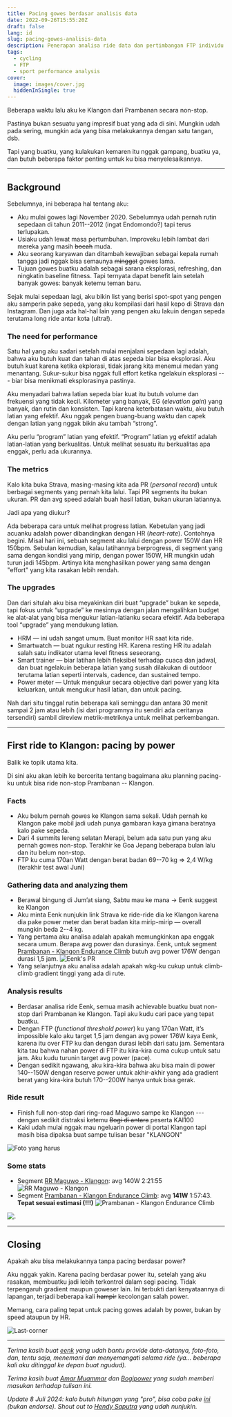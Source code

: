 ```yaml
---
title: Pacing gowes berdasar analisis data
date: 2022-09-26T15:55:20Z
draft: false
lang: id
slug: pacing-gowes-analisis-data
description: Penerapan analisa ride data dan pertimbangan FTP individu untuk pacing sebuah ride secara tepat.
tags:
  - cycling
  - FTP
  - sport performance analysis
cover:
  image: images/cover.jpg
  hiddenInSingle: true
---
```


Beberapa waktu lalu aku ke Klangon dari Prambanan secara non-stop.

Pastinya bukan sesuatu yang impresif buat yang ada di sini. Mungkin udah pada sering, mungkin ada yang bisa melakukannya dengan satu tangan, dsb.

Tapi yang buatku, yang kulakukan kemaren itu nggak gampang, buatku ya, dan butuh beberapa faktor penting untuk ku bisa menyelesaikannya.

---

## Background

Sebelumnya, ini beberapa hal tentang aku:

- Aku mulai gowes lagi November 2020. Sebelumnya udah pernah rutin sepedaan di tahun 2011--2012 (ingat Endomondo?) tapi terus terlupakan.
- Usiaku udah lewat masa pertumbuhan. Improveku lebih lambat dari mereka yang masih ~~bocah~~ muda.
- Aku seorang karyawan dan ditambah kewajiban sebagai kepala rumah tangga jadi nggak bisa semaunya ~~minggat~~ gowes lama.
- Tujuan gowes buatku adalah sebagai sarana eksplorasi, refreshing, dan ningkatin baseline fitness. Tapi ternyata dapat benefit lain setelah banyak gowes: banyak ketemu teman baru.

Sejak mulai sepedaan lagi, aku bikin list yang berisi spot-spot yang pengen aku samperin pake sepeda, yang aku kompilasi dari hasil kepo di Strava dan Instagram. Dan juga ada hal-hal lain yang pengen aku lakuin dengan sepeda terutama long ride antar kota (ultra!).

### The need for performance

Satu hal yang aku sadari setelah mulai menjalani sepedaan lagi adalah, bahwa aku butuh kuat dan tahan di atas sepeda biar bisa eksplorasi. Aku butuh kuat karena ketika ekplorasi, tidak jarang kita menemui medan yang menantang. Sukur-sukur bisa nggak full effort ketika ngelakuin eksplorasi --- biar bisa menikmati eksplorasinya pastinya.

Aku menyadari bahwa latian sepeda biar kuat itu butuh volume dan frekuensi yang tidak kecil. Kilometer yang banyak, EG (_elevation gain_) yang banyak, dan rutin dan konsisten. Tapi karena keterbatasan waktu, aku butuh latian yang efektif. Aku nggak pengen buang-buang waktu dan capek dengan latian yang nggak bikin aku tambah “strong”.

Aku perlu “program” latian yang efektif. “Program” latian yg efektif adalah latian-latian yang berkualitas. Untuk melihat sesuatu itu berkualitas apa enggak, perlu ada ukurannya.

### The metrics

Kalo kita buka Strava, masing-masing kita ada PR (_personal record_) untuk berbagai segments yang pernah kita lalui. Tapi PR segments itu bukan ukuran. PR dan avg speed adalah buah hasil latian, bukan ukuran latiannya.

Jadi apa yang diukur?

Ada beberapa cara untuk melihat progress latian. Kebetulan yang jadi acuanku adalah power dibandingkan dengan HR (_heart-rate_). Contohnya begini. Misal hari ini, sebuah segment aku lalui dengan power 150W dan HR 150bpm. Sebulan kemudian, kalau latihannya berprogress, di segment yang sama dengan kondisi yang mirip, dengan power 150W, HR mungkin udah turun jadi 145bpm. Artinya kita menghasilkan power yang sama dengan "effort" yang kita rasakan lebih rendah.

### The upgrades

Dan dari situlah aku bisa meyakinkan diri buat “upgrade” bukan ke sepeda, tapi fokus untuk “upgrade” ke mesinnya dengan jalan mengalihkan budget ke alat-alat yang bisa mengukur latian-latianku secara efektif. Ada beberapa tool “upgrade” yang mendukung latian.

- HRM — ini udah sangat umum. Buat monitor HR saat kita ride.
- Smartwatch — buat ngukur resting HR. Karena resting HR itu adalah salah satu indikator utama level fitness seseorang.
- Smart trainer — biar latihan lebih fleksibel terhadap cuaca dan jadwal, dan buat ngelakuin beberapa latian yang susah dilakukan di outdoor terutama latian seperti intervals, cadence, dan sustained tempo.
- Power meter — Untuk mengukur secara objective dari power yang kita keluarkan, untuk mengukur hasil latian, dan untuk pacing.

Nah dari situ tinggal rutin beberapa kali seminggu dan antara 30 menit sampai 2 jam atau lebih (isi dari programnya itu sendiri ada ceritanya tersendiri) sambil direview metrik-metriknya untuk melihat perkembangan.

---

## First ride to Klangon: pacing by power

Balik ke topik utama kita.

Di sini aku akan lebih ke bercerita tentang bagaimana aku planning pacing-ku untuk bisa ride non-stop Prambanan -- Klangon. 

### Facts

- Aku belum pernah gowes ke Klangon sama sekali. Udah pernah ke Klangon pake mobil jadi udah punya gambaran kaya gimana beratnya kalo pake sepeda.
- Dari 4 summits lereng selatan Merapi, belum ada satu pun yang aku pernah gowes non-stop. Terakhir ke Goa Jepang beberapa bulan lalu dan itu belum non-stop.
- FTP ku cuma 170an Watt dengan berat badan 69--70 kg ⇒ 2,4 W/kg (terakhir test awal Juni)

### Gathering data and analyzing them

- Berawal bingung di Jum’at siang, Sabtu mau ke mana → Eenk suggest ke Klangon
- Aku minta Eenk nunjukin link Strava ke ride-ride dia ke Klangon karena dia pake power meter dan berat badan kita mirip-mirip — overall mungkin beda 2--4 kg.
- Yang pertama aku analisa adalah apakah memungkinkan apa enggak secara umum. Berapa avg power dan durasinya. Eenk, untuk segment [Prambanan - Klangon Endurance Climb](https://www.strava.com/segments/19729302) butuh avg power 176W dengan durasi 1,5 jam.
  ![Eenk's PR](images/eenks-pr.jpg#center)
- Yang selanjutnya aku analisa adalah apakah wkg-ku cukup untuk climb-climb gradient tinggi yang ada di rute.

### Analysis results

- Berdasar analisa ride Eenk, semua masih achievable buatku buat non-stop dari Prambanan ke Klangon. Tapi aku kudu cari pace yang tepat buatku.
- Dengan FTP (_functional threshold power_) ku yang 170an Watt, it’s impossible kalo aku target 1,5 jam dengan avg power 176W kaya Eenk, karena itu over FTP ku dan dengan durasi lebih dari satu jam. Sementara kita tau bahwa nahan power di FTP itu kira-kira cuma cukup untuk satu jam. Aku kudu turunin target avg power (pace).
- Dengan sedikit ngawang, aku kira-kira bahwa aku bisa main di power 140--150W dengan reserve power untuk akhir-akhir yang ada gradient berat yang kira-kira butuh 170--200W hanya untuk bisa gerak.

### Ride result

- Finish full non-stop dari ring-road Maguwo sampe ke Klangon --- dengan sedikit distraksi ketemu ~~Bogi di antara~~ peserta KAI100
- Kaki udah mulai nggak mau ngeluarin power di portal Klangon tapi masih bisa dipaksa buat sampe tulisan besar "KLANGON"

![Foto yang harus](images/finish.jpg#center "Merapi sedang malu. Menutupi dirinya dengan awan.")

### Some stats

- Segment [RR Maguwo - Klangon](https://www.strava.com/segments/32908149): avg 140W 2:21:55
  ![RR Maguwo - Klangon](images/rr_maguwo-klangon.png#center)
- Segment [Prambanan - Klangon Endurance Climb](https://www.strava.com/segments/19729302): avg **141W** 1:57:43. **Tepat sesuai estimasi (!!!)**
  ![Prambanan - Klangon Endurance Climb](images/prambanan-klangon.png#center)

![.](images/so_good.jpg#center)

---

## Closing

Apakah aku bisa melakukannya tanpa pacing berdasar power?

Aku nggak yakin. Karena pacing berdasar power itu, setelah yang aku rasakan, membuatku jadi lebih terkontrol dalam segi pacing. Tidak terpengaruh gradient maupun goweser lain. Ini terbukti dari kenyataannya di lapangan, terjadi beberapa kali ~~hampir~~ kecolongan salah power.

Memang, cara paling tepat untuk pacing gowes adalah by power, bukan by speed ataupun by HR.

![Last-corner](images/best-view.jpg#center "Ciao!!!")

---

_Terima kasih buat [eenk](https://x.com/hendriansah) yang udah bantu provide data-datanya, foto-foto, dan, tentu saja, menemani dan menyemangati selama ride (ya... beberapa kali aku ditinggal ke depan buat ngudud)._

_Terima kasih buat [Amar Muammar](https://www.strava.com/athletes/41964148) dan [Bogipower](https://www.strava.com/athletes/23853365) yang sudah memberi masukan terhadap tulisan ini._

_Update 8 Juli 2024: kalo butuh hitungan yang "pro", bisa coba pake [ini](https://wwww.bestbikessplit.com/) (bukan endorse). Shout out to [Hendy Saputra](https://www.strava.com/athletes/27389527) yang udah nunjukin._ 
